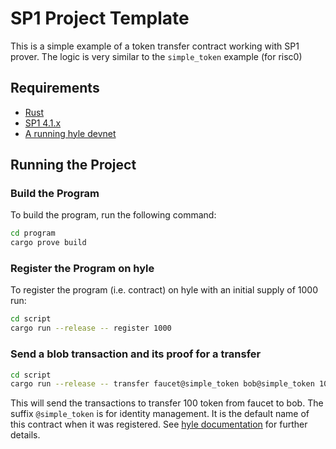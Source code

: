 # SP1 Project Template

This is a simple example of a token transfer contract working with SP1 prover.
The logic is very similar to the `simple_token` example (for risc0)

## Requirements

- [Rust](https://rustup.rs/)
- [SP1 4.1.x](https://docs.succinct.xyz/getting-started/install.html)
- [A running hyle devnet](https://docs.hyle.eu/developers/quickstart/devnet/)

## Running the Project

### Build the Program

To build the program, run the following command:

```sh
cd program
cargo prove build
```

### Register the Program on hyle

To register the program (i.e. contract) on hyle with an initial supply of 1000 run:

```sh
cd script
cargo run --release -- register 1000
```

### Send a blob transaction and its proof for a transfer

```sh
cd script
cargo run --release -- transfer faucet@simple_token bob@simple_token 100
```

This will send the transactions to transfer 100 token from faucet to bob. The suffix `@simple_token` is for identity management.
It is the default name of this contract when it was registered. See [hyle documentation](https://docs.hyle.eu/developers/general-doc/identity/) for further details.
